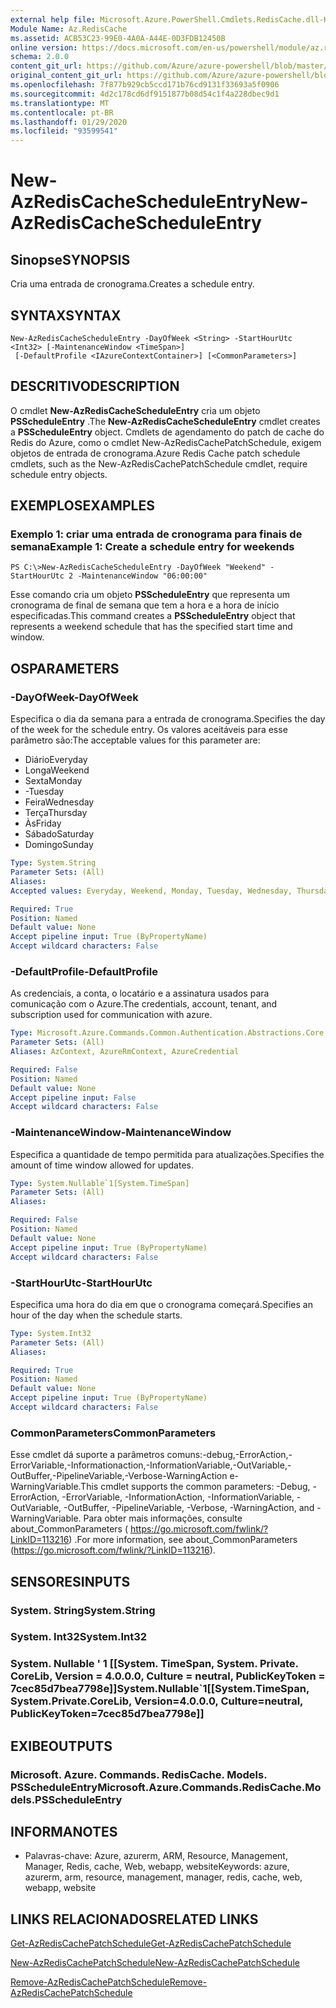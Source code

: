 ```yaml
---
external help file: Microsoft.Azure.PowerShell.Cmdlets.RedisCache.dll-Help.xml
Module Name: Az.RedisCache
ms.assetid: ACB53C23-99E0-4A0A-A44E-0D3FDB12450B
online version: https://docs.microsoft.com/en-us/powershell/module/az.rediscache/new-azrediscachescheduleentry
schema: 2.0.0
content_git_url: https://github.com/Azure/azure-powershell/blob/master/src/RedisCache/RedisCache/help/New-AzRedisCacheScheduleEntry.md
original_content_git_url: https://github.com/Azure/azure-powershell/blob/master/src/RedisCache/RedisCache/help/New-AzRedisCacheScheduleEntry.md
ms.openlocfilehash: 7f877b929cb5ccd171b76cd9131f33693a5f0906
ms.sourcegitcommit: 4d2c178cd6df9151877b08d54c1f4a228dbec9d1
ms.translationtype: MT
ms.contentlocale: pt-BR
ms.lasthandoff: 01/29/2020
ms.locfileid: "93599541"
---
```

# <span data-ttu-id="2e928-101">New-AzRedisCacheScheduleEntry</span><span class="sxs-lookup"><span data-stu-id="2e928-101">New-AzRedisCacheScheduleEntry</span></span>

## <span data-ttu-id="2e928-102">Sinopse</span><span class="sxs-lookup"><span data-stu-id="2e928-102">SYNOPSIS</span></span>
<span data-ttu-id="2e928-103">Cria uma entrada de cronograma.</span><span class="sxs-lookup"><span data-stu-id="2e928-103">Creates a schedule entry.</span></span>

## <span data-ttu-id="2e928-104">SYNTAX</span><span class="sxs-lookup"><span data-stu-id="2e928-104">SYNTAX</span></span>

```
New-AzRedisCacheScheduleEntry -DayOfWeek <String> -StartHourUtc <Int32> [-MaintenanceWindow <TimeSpan>]
 [-DefaultProfile <IAzureContextContainer>] [<CommonParameters>]
```

## <span data-ttu-id="2e928-105">DESCRITIVO</span><span class="sxs-lookup"><span data-stu-id="2e928-105">DESCRIPTION</span></span>
<span data-ttu-id="2e928-106">O cmdlet **New-AzRedisCacheScheduleEntry** cria um objeto **PSScheduleEntry** .</span><span class="sxs-lookup"><span data-stu-id="2e928-106">The **New-AzRedisCacheScheduleEntry** cmdlet creates a **PSScheduleEntry** object.</span></span>
<span data-ttu-id="2e928-107">Cmdlets de agendamento do patch de cache do Redis do Azure, como o cmdlet New-AzRedisCachePatchSchedule, exigem objetos de entrada de cronograma.</span><span class="sxs-lookup"><span data-stu-id="2e928-107">Azure Redis Cache patch schedule cmdlets, such as the New-AzRedisCachePatchSchedule cmdlet, require schedule entry objects.</span></span>

## <span data-ttu-id="2e928-108">EXEMPLOS</span><span class="sxs-lookup"><span data-stu-id="2e928-108">EXAMPLES</span></span>

### <span data-ttu-id="2e928-109">Exemplo 1: criar uma entrada de cronograma para finais de semana</span><span class="sxs-lookup"><span data-stu-id="2e928-109">Example 1: Create a schedule entry for weekends</span></span>
```
PS C:\>New-AzRedisCacheScheduleEntry -DayOfWeek "Weekend" -StartHourUtc 2 -MaintenanceWindow "06:00:00"
```

<span data-ttu-id="2e928-110">Esse comando cria um objeto **PSScheduleEntry** que representa um cronograma de final de semana que tem a hora e a hora de início especificadas.</span><span class="sxs-lookup"><span data-stu-id="2e928-110">This command creates a **PSScheduleEntry** object that represents a weekend schedule that has the specified start time and window.</span></span>

## <span data-ttu-id="2e928-111">OS</span><span class="sxs-lookup"><span data-stu-id="2e928-111">PARAMETERS</span></span>

### <span data-ttu-id="2e928-112">-DayOfWeek</span><span class="sxs-lookup"><span data-stu-id="2e928-112">-DayOfWeek</span></span>
<span data-ttu-id="2e928-113">Especifica o dia da semana para a entrada de cronograma.</span><span class="sxs-lookup"><span data-stu-id="2e928-113">Specifies the day of the week for the schedule entry.</span></span>
<span data-ttu-id="2e928-114">Os valores aceitáveis para esse parâmetro são:</span><span class="sxs-lookup"><span data-stu-id="2e928-114">The acceptable values for this parameter are:</span></span>
- <span data-ttu-id="2e928-115">Diário</span><span class="sxs-lookup"><span data-stu-id="2e928-115">Everyday</span></span> 
- <span data-ttu-id="2e928-116">Longa</span><span class="sxs-lookup"><span data-stu-id="2e928-116">Weekend</span></span> 
- <span data-ttu-id="2e928-117">Sexta</span><span class="sxs-lookup"><span data-stu-id="2e928-117">Monday</span></span> 
- <span data-ttu-id="2e928-118">-</span><span class="sxs-lookup"><span data-stu-id="2e928-118">Tuesday</span></span> 
- <span data-ttu-id="2e928-119">Feira</span><span class="sxs-lookup"><span data-stu-id="2e928-119">Wednesday</span></span> 
- <span data-ttu-id="2e928-120">Terça</span><span class="sxs-lookup"><span data-stu-id="2e928-120">Thursday</span></span> 
- <span data-ttu-id="2e928-121">Às</span><span class="sxs-lookup"><span data-stu-id="2e928-121">Friday</span></span> 
- <span data-ttu-id="2e928-122">Sábado</span><span class="sxs-lookup"><span data-stu-id="2e928-122">Saturday</span></span> 
- <span data-ttu-id="2e928-123">Domingo</span><span class="sxs-lookup"><span data-stu-id="2e928-123">Sunday</span></span>

```yaml
Type: System.String
Parameter Sets: (All)
Aliases:
Accepted values: Everyday, Weekend, Monday, Tuesday, Wednesday, Thursday, Friday, Saturday, Sunday

Required: True
Position: Named
Default value: None
Accept pipeline input: True (ByPropertyName)
Accept wildcard characters: False
```

### <span data-ttu-id="2e928-124">-DefaultProfile</span><span class="sxs-lookup"><span data-stu-id="2e928-124">-DefaultProfile</span></span>
<span data-ttu-id="2e928-125">As credenciais, a conta, o locatário e a assinatura usados para comunicação com o Azure.</span><span class="sxs-lookup"><span data-stu-id="2e928-125">The credentials, account, tenant, and subscription used for communication with azure.</span></span>

```yaml
Type: Microsoft.Azure.Commands.Common.Authentication.Abstractions.Core.IAzureContextContainer
Parameter Sets: (All)
Aliases: AzContext, AzureRmContext, AzureCredential

Required: False
Position: Named
Default value: None
Accept pipeline input: False
Accept wildcard characters: False
```

### <span data-ttu-id="2e928-126">-MaintenanceWindow</span><span class="sxs-lookup"><span data-stu-id="2e928-126">-MaintenanceWindow</span></span>
<span data-ttu-id="2e928-127">Especifica a quantidade de tempo permitida para atualizações.</span><span class="sxs-lookup"><span data-stu-id="2e928-127">Specifies the amount of time window allowed for updates.</span></span>

```yaml
Type: System.Nullable`1[System.TimeSpan]
Parameter Sets: (All)
Aliases:

Required: False
Position: Named
Default value: None
Accept pipeline input: True (ByPropertyName)
Accept wildcard characters: False
```

### <span data-ttu-id="2e928-128">-StartHourUtc</span><span class="sxs-lookup"><span data-stu-id="2e928-128">-StartHourUtc</span></span>
<span data-ttu-id="2e928-129">Especifica uma hora do dia em que o cronograma começará.</span><span class="sxs-lookup"><span data-stu-id="2e928-129">Specifies an hour of the day when the schedule starts.</span></span>

```yaml
Type: System.Int32
Parameter Sets: (All)
Aliases:

Required: True
Position: Named
Default value: None
Accept pipeline input: True (ByPropertyName)
Accept wildcard characters: False
```

### <span data-ttu-id="2e928-130">CommonParameters</span><span class="sxs-lookup"><span data-stu-id="2e928-130">CommonParameters</span></span>
<span data-ttu-id="2e928-131">Esse cmdlet dá suporte a parâmetros comuns:-debug,-ErrorAction,-ErrorVariable,-Informationaction,-InformationVariable,-OutVariable,-OutBuffer,-PipelineVariable,-Verbose-WarningAction e-WarningVariable.</span><span class="sxs-lookup"><span data-stu-id="2e928-131">This cmdlet supports the common parameters: -Debug, -ErrorAction, -ErrorVariable, -InformationAction, -InformationVariable, -OutVariable, -OutBuffer, -PipelineVariable, -Verbose, -WarningAction, and -WarningVariable.</span></span> <span data-ttu-id="2e928-132">Para obter mais informações, consulte about_CommonParameters ( https://go.microsoft.com/fwlink/?LinkID=113216) .</span><span class="sxs-lookup"><span data-stu-id="2e928-132">For more information, see about_CommonParameters (https://go.microsoft.com/fwlink/?LinkID=113216).</span></span>

## <span data-ttu-id="2e928-133">SENSORES</span><span class="sxs-lookup"><span data-stu-id="2e928-133">INPUTS</span></span>

### <span data-ttu-id="2e928-134">System. String</span><span class="sxs-lookup"><span data-stu-id="2e928-134">System.String</span></span>

### <span data-ttu-id="2e928-135">System. Int32</span><span class="sxs-lookup"><span data-stu-id="2e928-135">System.Int32</span></span>

### <span data-ttu-id="2e928-136">System. Nullable ' 1 [[System. TimeSpan, System. Private. CoreLib, Version = 4.0.0.0, Culture = neutral, PublicKeyToken = 7cec85d7bea7798e]]</span><span class="sxs-lookup"><span data-stu-id="2e928-136">System.Nullable\`1[[System.TimeSpan, System.Private.CoreLib, Version=4.0.0.0, Culture=neutral, PublicKeyToken=7cec85d7bea7798e]]</span></span>

## <span data-ttu-id="2e928-137">EXIBE</span><span class="sxs-lookup"><span data-stu-id="2e928-137">OUTPUTS</span></span>

### <span data-ttu-id="2e928-138">Microsoft. Azure. Commands. RedisCache. Models. PSScheduleEntry</span><span class="sxs-lookup"><span data-stu-id="2e928-138">Microsoft.Azure.Commands.RedisCache.Models.PSScheduleEntry</span></span>

## <span data-ttu-id="2e928-139">INFORMA</span><span class="sxs-lookup"><span data-stu-id="2e928-139">NOTES</span></span>
* <span data-ttu-id="2e928-140">Palavras-chave: Azure, azurerm, ARM, Resource, Management, Manager, Redis, cache, Web, webapp, website</span><span class="sxs-lookup"><span data-stu-id="2e928-140">Keywords: azure, azurerm, arm, resource, management, manager, redis, cache, web, webapp, website</span></span>

## <span data-ttu-id="2e928-141">LINKS RELACIONADOS</span><span class="sxs-lookup"><span data-stu-id="2e928-141">RELATED LINKS</span></span>

[<span data-ttu-id="2e928-142">Get-AzRedisCachePatchSchedule</span><span class="sxs-lookup"><span data-stu-id="2e928-142">Get-AzRedisCachePatchSchedule</span></span>](./Get-AzRedisCachePatchSchedule.md)

[<span data-ttu-id="2e928-143">New-AzRedisCachePatchSchedule</span><span class="sxs-lookup"><span data-stu-id="2e928-143">New-AzRedisCachePatchSchedule</span></span>](./New-AzRedisCachePatchSchedule.md)

[<span data-ttu-id="2e928-144">Remove-AzRedisCachePatchSchedule</span><span class="sxs-lookup"><span data-stu-id="2e928-144">Remove-AzRedisCachePatchSchedule</span></span>](./Remove-AzRedisCachePatchSchedule.md)



